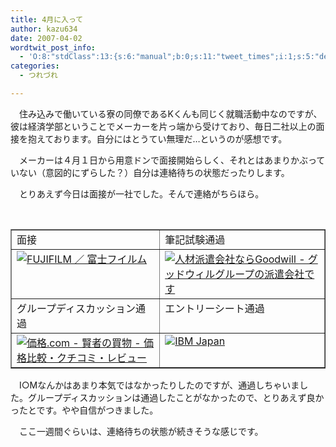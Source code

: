 ```yaml
---
title: 4月に入って
author: kazu634
date: 2007-04-02
wordtwit_post_info:
  - 'O:8:"stdClass":13:{s:6:"manual";b:0;s:11:"tweet_times";i:1;s:5:"delay";i:0;s:7:"enabled";i:1;s:10:"separation";s:2:"60";s:7:"version";s:3:"3.7";s:14:"tweet_template";b:0;s:6:"status";i:2;s:6:"result";a:0:{}s:13:"tweet_counter";i:2;s:13:"tweet_log_ids";a:1:{i:0;i:2847;}s:9:"hash_tags";a:0:{}s:8:"accounts";a:1:{i:0;s:7:"kazu634";}}'
categories:
  - つれづれ

---
```

<div class="section">
<p>
    　住み込みで働いている寮の同僚であるKくんも同じく就職活動中なのですが、彼は経済学部ということでメーカーを片っ端から受けており、毎日二社以上の面接を抱えております。自分にはとうてい無理だ…というのが感想です。
</p>
  
<p>
    　メーカーは４月１日から用意ドンで面接開始らしく、それとはあまりかぶっていない（意図的にずらした？）自分は連絡待ちの状態だったりします。
</p>
  
<p>
    　とりあえず今日は面接が一社でした。そんで連絡がちらほら。
</p>
  
<p>
<center>
<br /> 
      
<table cellspacing="0" cellpadding="2" border="1">
<tr valign="top">
<td>
            面接
</td>
          
<td>
            筆記試験通過
</td>
</tr>
        
<tr valign="top">
<td>
<a href="http://fujifilm.jp/" onclick="__gaTracker('send', 'event', 'outbound-article', 'http://fujifilm.jp/', '');" target="_blank"><img alt="FUJIFILM ／ 富士フイルム" src="http://img.simpleapi.net/small/http://fujifilm.jp/" border="0" /></a>
</td>
          
<td>
<a href="http://www.goodwill.com/home.html" onclick="__gaTracker('send', 'event', 'outbound-article', 'http://www.goodwill.com/home.html', '');" target="_blank"><img alt="人材派遣会社ならGoodwill - グッドウィルグループの派遣会社です" src="http://img.simpleapi.net/small/http://www.goodwill.com/home.html" border="0" /></a>
</td>
</tr>
        
<tr valign="top">
<td>
            グループディスカッション通過
</td>
          
<td>
            エントリーシート通過
</td>
</tr>
        
<tr valign="top">
<td>
<a href="http://kakaku.com/" onclick="__gaTracker('send', 'event', 'outbound-article', 'http://kakaku.com/', '');" target="_blank"><img alt="価格.com - 賢者の買物 - 価格比較・クチコミ・レビュー" src="http://img.simpleapi.net/small/http://kakaku.com/" border="0" /></a>
</td>
          
<td>
<a href="http://www.ibm.com/jp/" onclick="__gaTracker('send', 'event', 'outbound-article', 'http://www.ibm.com/jp/', '');" target="_blank"><img alt="IBM Japan" src="http://img.simpleapi.net/small/http://www.ibm.com/jp/" border="0" /></a>
</td>
</tr>
</table>
      
<p>
</center> 
        
<p>
          　I○Mなんかはあまり本気ではなかったりしたのですが、通過しちゃいました。グループディスカッションは通過したことがなかったので、とりあえず良かったとです。やや自信がつきました。
</p>
        
<p>
          　ここ一週間ぐらいは、連絡待ちの状態が続きそうな感じです。
</p></div>
